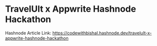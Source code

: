 # TravelUlt x Appwrite Hashnode Hackathon
Hashnode Article Link: https://codewithbishal.hashnode.dev/travelult-x-appwrite-hashnode-hackathon